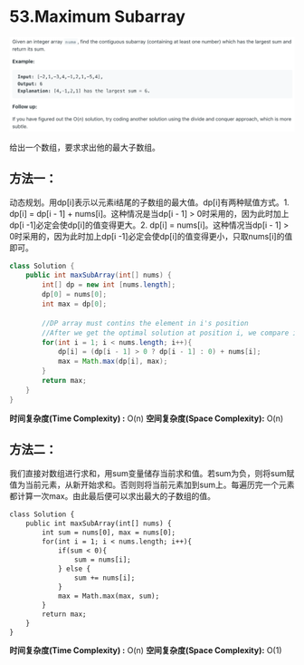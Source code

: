 # 53.Maximum Subarray

![](.gitbook/assets/image%20%2818%29.png)

给出一个数组，要求求出他的最大子数组。

## 方法一：

动态规划。用dp\[i\]表示以元素i结尾的子数组的最大值。dp\[i\]有两种赋值方式。1. dp\[i\] = dp\[i - 1\] + nums\[i\]。这种情况是当dp\[i - 1\] &gt; 0时采用的，因为此时加上dp\[i -1\]必定会使dp\[i\]的值变得更大。2. dp\[i\] = nums\[i\]。这种情况当dp\[i - 1\] &gt; 0时采用的，因为此时加上dp\[i -1\]必定会使dp\[i\]的值变得更小，只取nums\[i\]的值即可。

```java
class Solution {
    public int maxSubArray(int[] nums) {
        int[] dp = new int [nums.length];
        dp[0] = nums[0];
        int max = dp[0];
        
        //DP array must contins the element in i's position
        //After we get the optimal solution at position i, we compare it with max
        for(int i = 1; i < nums.length; i++){
            dp[i] = (dp[i - 1] > 0 ? dp[i - 1] : 0) + nums[i];
            max = Math.max(dp[i], max);
        }
        return max;
    }
}
```

**时间复杂度\(Time Complexity\) :** O\(n\)          **空间复杂度\(Space Complexity\):** O\(n\)

## 方法二：

我们直接对数组进行求和，用sum变量储存当前求和值。若sum为负，则将sum赋值为当前元素，从新开始求和。否则则将当前元素加到sum上。每遍历完一个元素都计算一次max。由此最后便可以求出最大的子数组的值。

```text
class Solution {
    public int maxSubArray(int[] nums) {
        int sum = nums[0], max = nums[0];
        for(int i = 1; i < nums.length; i++){
            if(sum < 0){
                sum = nums[i];
            } else {
                sum += nums[i];
            }
            max = Math.max(max, sum);
        }
        return max;
    }
}
```

**时间复杂度\(Time Complexity\) :** O\(n\)          **空间复杂度\(Space Complexity\):** O\(1\)

